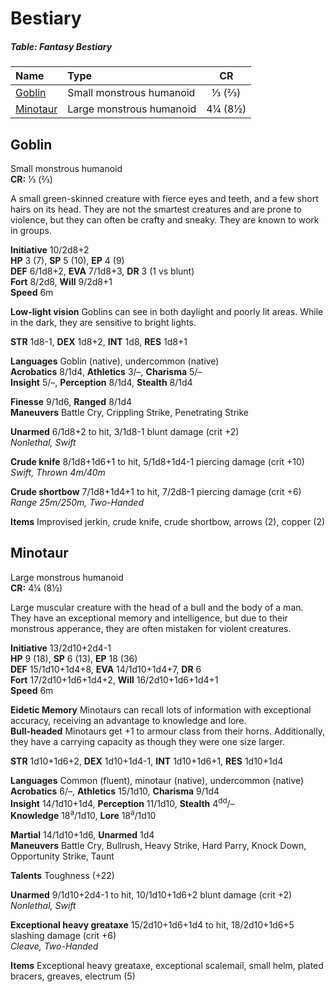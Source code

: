 # Bestiary

##### Table: Fantasy Bestiary
| Name | Type | CR |
|:-|:-|:-:|
| [Goblin](#goblin) | Small monstrous humanoid | ⅓ (⅔) |
| [Minotaur](#minotaur) | Large monstrous humanoid | 4¼ (8½) |

## Goblin

Small monstrous humanoid  
**CR:** ⅓ (⅔)

A small green-skinned creature with fierce eyes and teeth, and a few short hairs on its head. They are not the smartest creatures and are prone to violence, but they can often be crafty and sneaky. They are known to work in groups.

**Initiative** 10/2d8+2  
**HP** 3 (7), **SP** 5 (10), **EP** 4 (9)  
**DEF** 6/1d8+2, **EVA** 7/1d8+3, **DR** 3 (1 vs blunt)  
**Fort** 8/2d8, **Will** 9/2d8+1  
**Speed** 6m

**Low-light vision** Goblins can see in both daylight and poorly lit areas. While in the dark, they are sensitive to bright lights.

**STR** 1d8-1, **DEX** 1d8+2, **INT** 1d8, **RES** 1d8+1

**Languages** Goblin (native), undercommon (native)  
**Acrobatics** 8/1d4, **Athletics** 3/–, **Charisma** 5/–  
**Insight** 5/–, **Perception** 8/1d4, **Stealth** 8/1d4

**Finesse** 9/1d6, **Ranged** 8/1d4  
**Maneuvers** Battle Cry, Crippling Strike, Penetrating Strike

**Unarmed** 6/1d8+2 to hit, 3/1d8-1 blunt damage (crit +2)  
*Nonlethal, Swift*

**Crude knife** 8/1d8+1d6+1 to hit, 5/1d8+1d4-1 piercing damage (crit +10)  
*Swift, Thrown 4m/40m*

**Crude shortbow** 7/1d8+1d4+1 to hit, 7/2d8-1 piercing damage (crit +6)  
*Range 25m/250m, Two-Handed*

**Items** Improvised jerkin, crude knife, crude shortbow, arrows (2), copper (2)

## Minotaur

Large monstrous humanoid  
**CR:** 4¼ (8½)

Large muscular creature with the head of a bull and the body of a man. They have an exceptional memory and intelligence, but due to their monstrous apperance, they are often mistaken for violent creatures.

**Initiative** 13/2d10+2d4-1  
**HP** 9 (18), **SP** 6 (13), **EP** 18 (36)  
**DEF** 15/1d10+1d4+8, **EVA** 14/1d10+1d4+7, **DR** 6  
**Fort** 17/2d10+1d6+1d4+2, **Will** 16/2d10+1d6+1d4+1  
**Speed** 6m

**Eidetic Memory** Minotaurs can recall lots of information with exceptional accuracy, receiving an advantage to knowledge and lore.  
**Bull-headed** Minotaurs get +1 to armour class from their horns. Additionally, they have a carrying capacity as though they were one size larger.

**STR** 1d10+1d6+2, **DEX** 1d10+1d4-1, **INT** 1d10+1d6+1, **RES** 1d10+1d4

**Languages** Common (fluent), minotaur (native), undercommon (native)  
**Acrobatics** 6/–, **Athletics** 15/1d10, **Charisma** 9/1d4  
**Insight** 14/1d10+1d4, **Perception** 11/1d10, **Stealth** 4<sup>dd</sup>/–  
**Knowledge** 18<sup>a</sup>/1d10, **Lore** 18<sup>a</sup>/1d10

**Martial** 14/1d10+1d6, **Unarmed** 1d4  
**Maneuvers** Battle Cry, Bullrush, Heavy Strike, Hard Parry, Knock Down, Opportunity Strike, Taunt

**Talents** Toughness (+22)

**Unarmed** 9/1d10+2d4-1 to hit, 10/1d10+1d6+2 blunt damage (crit +2)  
*Nonlethal, Swift*

**Exceptional heavy greataxe** 15/2d10+1d6+1d4 to hit, 18/2d10+1d6+5 slashing damage (crit +6)  
*Cleave, Two-Handed*

**Items** Exceptional heavy greataxe, exceptional scalemail, small helm, plated bracers, greaves, electrum (5)
